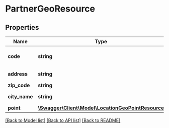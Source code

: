 # PartnerGeoResource

## Properties
Name | Type | Description | Notes
------------ | ------------- | ------------- | -------------
**code** | **string** | Code for the given location. | [optional] 
**address** | **string** | The address. | [optional] 
**zip_code** | **string** | Zip Code. | [optional] 
**city_name** | **string** | Name of the city. | [optional] 
**point** | [**\Swagger\Client\Model\LocationGeoPointResource**](LocationGeoPointResource.md) |  | [optional] 

[[Back to Model list]](../README.md#documentation-for-models) [[Back to API list]](../README.md#documentation-for-api-endpoints) [[Back to README]](../README.md)


